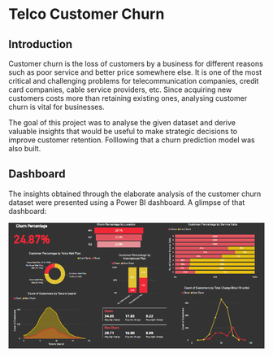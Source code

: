 # Telco Customer Churn

## Introduction

Customer churn is the loss of customers by a business for different reasons such as poor service and better price somewhere else. It is one of the most critical and challenging problems for telecommunication companies, credit card companies, cable service providers, etc. Since acquiring new customers costs more than retaining existing ones, analysing customer churn is vital for businesses.

The goal of this project was to analyse the given dataset and derive valuable insights that would be useful to make strategic decisions to improve customer retention. Folllowing that a churn prediction model was also built.

<!-- create a virtual environment: -
In the vscode terminal, give the following commands: -
  py -3 -m pip install virtualenv
  py -3 -m venv venv
  venv\Scripts\activate
Then install the following dependencies (using pip install or pip3 install): - 
  pandas 
  sklearn 
  joblib 
  flask 
  xgboost 
However if xgboost installation fails, then first install pipwin and use that to install xgboost: - 
  pip install pipwin 
  pipwin install xgBoost -->

## Dashboard

The insights obtained through the elaborate analysis of the customer churn dataset were presented using a Power BI dashboard. A glimpse of that dashboard: 

![dashboard](img1.PNG)
